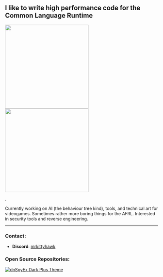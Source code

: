 ## I like to write high performance code for the Common Language Runtime

<a href="https://github.com/Mr-Kittyhawk">
  <img height=275 align="center" src="https://github-readme-stats-beta-virid.vercel.app/api?username=Mr-Kittyhawk&show_icons=true&theme=dark&hide_rank=true&include_all_commits=true&number_format=long&show=reviews,prs_merged_percentage" />
</a>
<a href="https://github.com/Mr-Kittyhawk">
  <img height=275 align="center" src="https://github-readme-stats-beta-virid.vercel.app/api/top-langs/?username=Mr-Kittyhawk&layout=donut&theme=dark&hide_title=false&size_weight=0.5&count_weight=0.5" />
</a>

.

Currently working on AI (the behaviour tree kind), tools, and technical art for videogames. Sometimes rather more boring things for the AFRL.
Interested in security tools and reverse engineering.

---

### Contact:
- **Discord**: [mrkittyhawk](https://discord.com/users/230440842521870336)

### Open Source Repositories:

[![dnSpyEx Dark Plus Theme](https://github-readme-stats-beta-virid.vercel.app/api/pin/?username=Mr-Kittyhawk&repo=dnSpy-Dark-Plus-Theme&theme=dark)](https://github.com/Mr-Kittyhawk/dnSpy-Dark-Plus-Theme)
